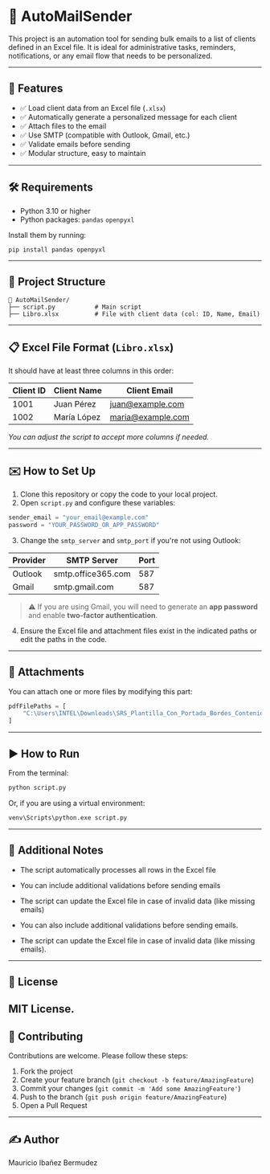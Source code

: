 
# 📧 AutoMailSender

This project is an automation tool for sending bulk emails to a list of clients defined in an Excel file. It is ideal for administrative tasks, reminders, notifications, or any email flow that needs to be personalized.

---

## 🚀 Features

- ✅ Load client data from an Excel file (`.xlsx`)
- ✅ Automatically generate a personalized message for each client
- ✅ Attach files to the email
- ✅ Use SMTP (compatible with Outlook, Gmail, etc.)
- ✅ Validate emails before sending
- ✅ Modular structure, easy to maintain

---

## 🛠️ Requirements

- Python 3.10 or higher
- Python packages: `pandas` `openpyxl`

Install them by running:

```
pip install pandas openpyxl
```

---

## 🧩 Project Structure

```
📂 AutoMailSender/
├── script.py           # Main script
├── Libro.xlsx          # File with client data (col: ID, Name, Email)
```

---

## 📋 Excel File Format (`Libro.xlsx`)

It should have at least three columns in this order:

| Client ID | Client Name  | Client Email   |
|-----------|--------------|----------------|
| 1001      | Juan Pérez   | juan@example.com |
| 1002      | María López  | maria@example.com |

*You can adjust the script to accept more columns if needed.*

---

## ✉️ How to Set Up

1. Clone this repository or copy the code to your local project.
2. Open `script.py` and configure these variables:

```python
sender_email = "your_email@example.com"
password = "YOUR_PASSWORD_OR_APP_PASSWORD"
```

3. Change the `smtp_server` and `smtp_port` if you're not using Outlook:

| Provider   | SMTP Server        | Port |
|------------|--------------------|------|
| Outlook    | smtp.office365.com | 587  |
| Gmail      | smtp.gmail.com     | 587  |

> ⚠️ If you are using Gmail, you will need to generate an **app password** and enable **two-factor authentication**.

4. Ensure the Excel file and attachment files exist in the indicated paths or edit the paths in the code.

---

## 📂 Attachments

You can attach one or more files by modifying this part:

```python
pdfFilePaths = [
    "C:\Users\INTEL\Downloads\SRS_Plantilla_Con_Portada_Bordes_Contenido.pdf"
]
```

---

## ▶️ How to Run

From the terminal:

```bash
python script.py
```

Or, if you are using a virtual environment:

```bash
venv\Scripts\python.exe script.py
```

---

## 📌 Additional Notes

- The script automatically processes all rows in the Excel file
- You can include additional validations before sending emails
- The script can update the Excel file in case of invalid data (like missing emails)

- You can also include additional validations before sending emails.
- The script can update the Excel file in case of invalid data (like missing emails).

---

## 📄 License

MIT License.
---

## 🤝 Contributing

Contributions are welcome. Please follow these steps:

1. Fork the project
2. Create your feature branch (`git checkout -b feature/AmazingFeature`)
3. Commit your changes (`git commit -m 'Add some AmazingFeature'`)
4. Push to the branch (`git push origin feature/AmazingFeature`)
5. Open a Pull Request

---

## ✍️ Author

Mauricio Ibañez Bermudez
